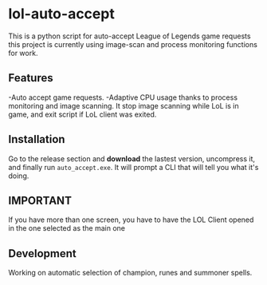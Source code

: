 # lol-auto-accept
This is a python script for auto-accept League of Legends game requests
this project is currently using image-scan and process monitoring functions for work.

## Features
-Auto accept game requests.
-Adaptive CPU usage thanks to process monitoring and image scanning. It stop image scanning while LoL is in game, and exit script if LoL client was exited.

## Installation
Go to the release section and **download** the lastest version, uncompress it, and finally run ```auto_accept.exe```. It will prompt a CLI that will tell you what it's doing.

## IMPORTANT
If you have more than one screen, you have to have the LOL Client opened in the one selected as the main one

## Development
Working on automatic selection of champion, runes and summoner spells.
